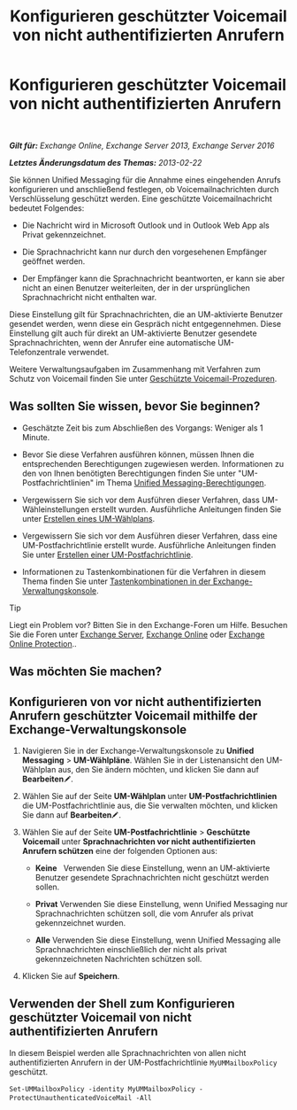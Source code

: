 ﻿---
title: 'Konfigurieren geschützter Voicemail von nicht authentifizierten Anrufern'
TOCTitle: Konfigurieren geschützter Voicemail von nicht authentifizierten Anrufern
ms:assetid: 106bfa0a-a0fa-4a1b-bd59-4b6df1d0d61d
ms:mtpsurl: https://technet.microsoft.com/de-de/library/Dd335098(v=EXCHG.150)
ms:contentKeyID: 52062665
ms.date: 05/23/2018
mtps_version: v=EXCHG.150
ms.translationtype: MT
---

# Konfigurieren geschützter Voicemail von nicht authentifizierten Anrufern

 

_**Gilt für:** Exchange Online, Exchange Server 2013, Exchange Server 2016_

_**Letztes Änderungsdatum des Themas:** 2013-02-22_

Sie können Unified Messaging für die Annahme eines eingehenden Anrufs konfigurieren und anschließend festlegen, ob Voicemailnachrichten durch Verschlüsselung geschützt werden. Eine geschützte Voicemailnachricht bedeutet Folgendes:

  - Die Nachricht wird in Microsoft Outlook und in Outlook Web App als Privat gekennzeichnet.

  - Die Sprachnachricht kann nur durch den vorgesehenen Empfänger geöffnet werden.

  - Der Empfänger kann die Sprachnachricht beantworten, er kann sie aber nicht an einen Benutzer weiterleiten, der in der ursprünglichen Sprachnachricht nicht enthalten war.

Diese Einstellung gilt für Sprachnachrichten, die an UM-aktivierte Benutzer gesendet werden, wenn diese ein Gespräch nicht entgegennehmen. Diese Einstellung gilt auch für direkt an UM-aktivierte Benutzer gesendete Sprachnachrichten, wenn der Anrufer eine automatische UM-Telefonzentrale verwendet.

Weitere Verwaltungsaufgaben im Zusammenhang mit Verfahren zum Schutz von Voicemail finden Sie unter [Geschützte Voicemail-Prozeduren](https://technet.microsoft.com/de-de/library/JJ938013(v=EXCHG.150)).

## Was sollten Sie wissen, bevor Sie beginnen?

  - Geschätzte Zeit bis zum Abschließen des Vorgangs: Weniger als 1 Minute.

  - Bevor Sie diese Verfahren ausführen können, müssen Ihnen die entsprechenden Berechtigungen zugewiesen werden. Informationen zu den von Ihnen benötigten Berechtigungen finden Sie unter "UM-Postfachrichtlinien" im Thema [Unified Messaging-Berechtigungen](unified-messaging-permissions-exchange-2013-help.md).

  - Vergewissern Sie sich vor dem Ausführen dieser Verfahren, dass UM-Wähleinstellungen erstellt wurden. Ausführliche Anleitungen finden Sie unter [Erstellen eines UM-Wählplans](https://technet.microsoft.com/de-de/library/Bb123819(v=EXCHG.150)).

  - Vergewissern Sie sich vor dem Ausführen dieser Verfahren, dass eine UM-Postfachrichtlinie erstellt wurde. Ausführliche Anleitungen finden Sie unter [Erstellen einer UM-Postfachrichtlinie](https://technet.microsoft.com/de-de/library/Bb123510(v=EXCHG.150)).

  - Informationen zu Tastenkombinationen für die Verfahren in diesem Thema finden Sie unter [Tastenkombinationen in der Exchange-Verwaltungskonsole](keyboard-shortcuts-in-the-exchange-admin-center-exchange-online-protection-help.md).


> [!TIP]
> Liegt ein Problem vor? Bitten Sie in den Exchange-Foren um Hilfe. Besuchen Sie die Foren unter <A href="https://go.microsoft.com/fwlink/p/?linkid=60612">Exchange Server</A>, <A href="https://go.microsoft.com/fwlink/p/?linkid=267542">Exchange Online</A> oder <A href="https://go.microsoft.com/fwlink/p/?linkid=285351">Exchange Online Protection</A>..



## Was möchten Sie machen?

## Konfigurieren von vor nicht authentifizierten Anrufern geschützter Voicemail mithilfe der Exchange-Verwaltungskonsole

1.  Navigieren Sie in der Exchange-Verwaltungskonsole zu **Unified Messaging** \> **UM-Wählpläne**. Wählen Sie in der Listenansicht den UM-Wählplan aus, den Sie ändern möchten, und klicken Sie dann auf **Bearbeiten**![Bearbeitungssymbol](images/Bb124582.6f53ccb2-1f13-4c02-bea0-30690e6ea71d(EXCHG.150).gif "Bearbeitungssymbol").

2.  Wählen Sie auf der Seite **UM-Wählplan** unter **UM-Postfachrichtlinien** die UM-Postfachrichtlinie aus, die Sie verwalten möchten, und klicken Sie dann auf **Bearbeiten**![Bearbeitungssymbol](images/Bb124582.6f53ccb2-1f13-4c02-bea0-30690e6ea71d(EXCHG.150).gif "Bearbeitungssymbol").

3.  Wählen Sie auf der Seite **UM-Postfachrichtlinie** \> **Geschützte Voicemail** unter **Sprachnachrichten vor nicht authentifizierten Anrufern schützen** eine der folgenden Optionen aus:
    
      - **Keine**   Verwenden Sie diese Einstellung, wenn an UM-aktivierte Benutzer gesendete Sprachnachrichten nicht geschützt werden sollen.
    
      - **Privat** Verwenden Sie diese Einstellung, wenn Unified Messaging nur Sprachnachrichten schützen soll, die vom Anrufer als privat gekennzeichnet wurden.
    
      - **Alle** Verwenden Sie diese Einstellung, wenn Unified Messaging alle Sprachnachrichten einschließlich der nicht als privat gekennzeichneten Nachrichten schützen soll.

4.  Klicken Sie auf **Speichern**.

## Verwenden der Shell zum Konfigurieren geschützter Voicemail von nicht authentifizierten Anrufern

In diesem Beispiel werden alle Sprachnachrichten von allen nicht authentifizierten Anrufern in der UM-Postfachrichtlinie `MyUMMailboxPolicy` geschützt.

    Set-UMMailboxPolicy -identity MyUMMailboxPolicy -ProtectUnauthenticatedVoiceMail -All


